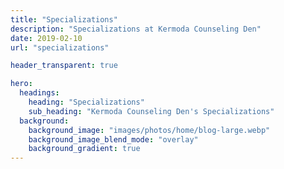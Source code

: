 ```yaml
---
title: "Specializations"
description: "Specializations at Kermoda Counseling Den"
date: 2019-02-10
url: "specializations"

header_transparent: true

hero:
  headings:
    heading: "Specializations"
    sub_heading: "Kermoda Counseling Den's Specializations"
  background:
    background_image: "images/photos/home/blog-large.webp"
    background_image_blend_mode: "overlay"
    background_gradient: true
---
```

